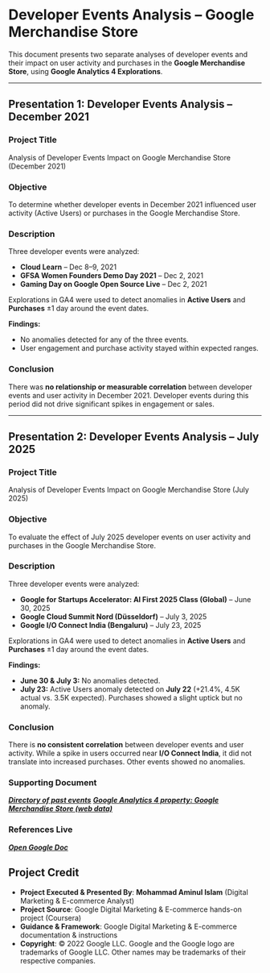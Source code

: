 # Developer Events Analysis – Google Merchandise Store

This document presents two separate analyses of developer events and their impact on user activity and purchases in the **Google Merchandise Store**, using **Google Analytics 4 Explorations**.

---

## Presentation 1: Developer Events Analysis – December 2021

### Project Title  
Analysis of Developer Events Impact on Google Merchandise Store (December 2021)

### Objective  
To determine whether developer events in December 2021 influenced user activity (Active Users) or purchases in the Google Merchandise Store.

### Description  
Three developer events were analyzed:

- **Cloud Learn** – Dec 8–9, 2021  
- **GFSA Women Founders Demo Day 2021** – Dec 2, 2021  
- **Gaming Day on Google Open Source Live** – Dec 2, 2021  

Explorations in GA4 were used to detect anomalies in **Active Users** and **Purchases** ±1 day around the event dates.

**Findings:**
- No anomalies detected for any of the three events.  
- User engagement and purchase activity stayed within expected ranges.  

### Conclusion  
There was **no relationship or measurable correlation** between developer events and user activity in December 2021. Developer events during this period did not drive significant spikes in engagement or sales.

---

## Presentation 2: Developer Events Analysis – July 2025

### Project Title  
Analysis of Developer Events Impact on Google Merchandise Store (July 2025)

### Objective  
To evaluate the effect of July 2025 developer events on user activity and purchases in the Google Merchandise Store.

### Description  
Three developer events were analyzed:

- **Google for Startups Accelerator: AI First 2025 Class (Global)** – June 30, 2025  
- **Google Cloud Summit Nord (Düsseldorf)** – July 3, 2025  
- **Google I/O Connect India (Bengaluru)** – July 23, 2025  

Explorations in GA4 were used to detect anomalies in **Active Users** and **Purchases** ±1 day around the event dates.

**Findings:**
- **June 30 & July 3:** No anomalies detected.  
- **July 23:** Active Users anomaly detected on **July 22** (+21.4%, 4.5K actual vs. 3.5K expected). Purchases showed a slight uptick but no anomaly.  

### Conclusion  
There is **no consistent correlation** between developer events and user activity. While a spike in users occurred near **I/O Connect India**, it did not translate into increased purchases. Other events showed no anomalies.

### Supporting Document  
***[Directory of past events](hhttps://developers.google.com/events)***
***[Google Analytics 4 property: Google Merchandise Store (web data)](https://support.google.com/analytics/answer/6367342#access&zippy=%2Cin-this-article)***

### References Live 
***[Open Google Doc](https://docs.google.com/document/d/1Ss_gMjzcsEOAdteSbHZQ5H2s1QG_YLc3CldrmzJ26mU/edit?usp=sharing)***

## Project Credit  
- **Project Executed & Presented By**: **Mohammad Aminul Islam** (Digital Marketing & E-commerce Analyst)  
- **Project Source**: Google Digital Marketing & E-commerce hands-on project (Coursera)  
- **Guidance & Framework**: Google Digital Marketing & E-commerce documentation & instructions  
- **Copyright**: © 2022 Google LLC. Google and the Google logo are trademarks of Google LLC. Other names may be trademarks of their respective companies.
